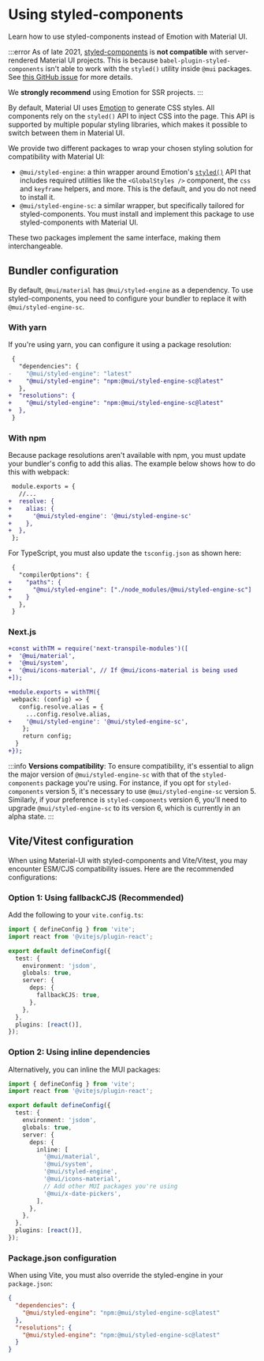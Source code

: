 # Using styled-components

<p class="description">Learn how to use styled-components instead of Emotion with Material UI.</p>

:::error
As of late 2021, [styled-components](https://github.com/styled-components/styled-components) is **not compatible** with server-rendered Material UI projects.
This is because `babel-plugin-styled-components` isn't able to work with the `styled()` utility inside `@mui` packages.
See [this GitHub issue](https://github.com/mui/material-ui/issues/29742) for more details.

We **strongly recommend** using Emotion for SSR projects.
:::

By default, Material UI uses [Emotion](https://github.com/emotion-js/emotion) to generate CSS styles.
All components rely on the `styled()` API to inject CSS into the page.
This API is supported by multiple popular styling libraries, which makes it possible to switch between them in Material UI.

We provide two different packages to wrap your chosen styling solution for compatibility with Material UI:

- `@mui/styled-engine`: a thin wrapper around Emotion's [`styled()`](https://emotion.sh/docs/styled) API that includes required utilities like the `<GlobalStyles />` component, the `css` and `keyframe` helpers, and more. This is the default, and you do not need to install it.
- `@mui/styled-engine-sc`: a similar wrapper, but specifically tailored for styled-components. You must install and implement this package to use styled-components with Material UI.

These two packages implement the same interface, making them interchangeable.

## Bundler configuration

By default, `@mui/material` has `@mui/styled-engine` as a dependency.
To use styled-components, you need to configure your bundler to replace it with `@mui/styled-engine-sc`.

### With yarn

If you're using yarn, you can configure it using a package resolution:

<!-- #npm-tag-reference -->

```diff title="package.json"
 {
   "dependencies": {
-    "@mui/styled-engine": "latest"
+    "@mui/styled-engine": "npm:@mui/styled-engine-sc@latest"
   },
+  "resolutions": {
+    "@mui/styled-engine": "npm:@mui/styled-engine-sc@latest"
+  },
 }
```

### With npm

Because package resolutions aren't available with npm, you must update your bundler's config to add this alias.
The example below shows how to do this with webpack:

```diff title="webpack.config.js"
 module.exports = {
   //...
+  resolve: {
+    alias: {
+      '@mui/styled-engine': '@mui/styled-engine-sc'
+    },
+  },
 };
```

For TypeScript, you must also update the `tsconfig.json` as shown here:

```diff title="tsconfig.json"
 {
   "compilerOptions": {
+    "paths": {
+      "@mui/styled-engine": ["./node_modules/@mui/styled-engine-sc"]
+    }
   },
 }
```

### Next.js

```diff title="next.config.js"
+const withTM = require('next-transpile-modules')([
+  '@mui/material',
+  '@mui/system',
+  '@mui/icons-material', // If @mui/icons-material is being used
+]);

+module.exports = withTM({
 webpack: (config) => {
   config.resolve.alias = {
     ...config.resolve.alias,
+    '@mui/styled-engine': '@mui/styled-engine-sc',
    };
    return config;
  }
+});
```

:::info
**Versions compatibility**: To ensure compatibility, it's essential to align the major version of `@mui/styled-engine-sc` with that of the `styled-components` package you're using. For instance, if you opt for `styled-components` version 5, it's necessary to use `@mui/styled-engine-sc` version 5. Similarly, if your preference is `styled-components` version 6, you'll need to upgrade `@mui/styled-engine-sc` to its version 6, which is currently in an alpha state.
:::

## Vite/Vitest configuration

When using Material-UI with styled-components and Vite/Vitest, you may encounter ESM/CJS compatibility issues. Here are the recommended configurations:

### Option 1: Using fallbackCJS (Recommended)

Add the following to your `vite.config.ts`:

```ts title="vite.config.ts"
import { defineConfig } from 'vite';
import react from '@vitejs/plugin-react';

export default defineConfig({
  test: {
    environment: 'jsdom',
    globals: true,
    server: {
      deps: {
        fallbackCJS: true,
      },
    },
  },
  plugins: [react()],
});
```

### Option 2: Using inline dependencies

Alternatively, you can inline the MUI packages:

```ts title="vite.config.ts"
import { defineConfig } from 'vite';
import react from '@vitejs/plugin-react';

export default defineConfig({
  test: {
    environment: 'jsdom',
    globals: true,
    server: {
      deps: {
        inline: [
          '@mui/material',
          '@mui/system',
          '@mui/styled-engine',
          '@mui/icons-material',
          // Add other MUI packages you're using
          '@mui/x-date-pickers',
        ],
      },
    },
  },
  plugins: [react()],
});
```

### Package.json configuration

When using Vite, you must also override the styled-engine in your `package.json`:

```json title="package.json"
{
  "dependencies": {
    "@mui/styled-engine": "npm:@mui/styled-engine-sc@latest"
  },
  "resolutions": {
    "@mui/styled-engine": "npm:@mui/styled-engine-sc@latest"
  }
}
```
